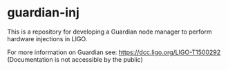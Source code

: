 # guardian-inj

This is a repository for developing a Guardian node manager to perform hardware injections in LIGO.

For more information on Guardian see: https://dcc.ligo.org/LIGO-T1500292 (Documentation is not accessible by the public)
